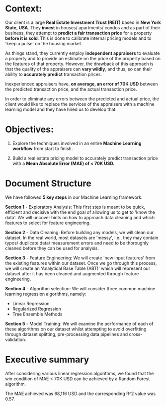 # Context: 

Our client is a large **Real Estate Investment Trust (REIT)** based in **New York State, USA**. They **invest** in houses/ apartments/ condos and as part of their business, they attempt to **predict a fair transaction price** for a property **before it is sold**. This is done to calibrate internal pricing models and to 'keep a pulse' on the housing market.

As things stand, they currently employ **independent appraisers** to evaluate a property and to provide an estimate on the price of the property based on the features of that property. However, the drawback of this approach is that the quality of the appraisers can **vary wildly**, and thus, so can their ability to **accurately predict** transaction prices. 

Inexperienced appraisers have, **on average, an error of 70K USD** between the predicted transaction price, and the actual transaction price. 

In order to eliminate any errors between the predicted and actual price, the client would like to replace the services of the appraisers with a machine learning model and they have hired us to develop that.


# Objectives: 

1) Explore the techniques involved in an entire **Machine Learning workflow** from start to finish.

2) Build a real estate pricing model to accurately predict transaction price with a **Mean Absolute Error (MAE) of < 70K USD.**

# Document Structure

We have followed **5 key steps** in our Machine Learning framework:

**Section 1** - Exploratory Analysis: This first step is meant to be quick, efficient and decisive with the end goal of allowing us to get to 'know the data'. We will uncover hints on how to approach data cleaning and which features to select for feature engineering.

**Section 2** - Data Cleaning: Before building any models, we will clean our dataset. In the real world, most datasets are 'messy', i.e., they may contain typos/ duplicate data/ measurement errors and need to be thoroughly cleaned before they can be used for analysis. 

**Section 3** - Feature Engineering: We will create 'new input features' from the existing features within our dataset. Once we go through this process, we will create an 'Analytical Base Table (ABT)' which will represent our dataset after it has been cleaned and augmented through feature engineering.

**Section 4** - Algorithm selection: We will consider three common machine learning regression algorithms, namely: 

- Linear Regression
- Regularized Regression
- Tree Ensemble Methods

**Section 5** - Model Training: We will examine the performance of each of these algorithms on our dataset whilst attempting to avoid overfitting through dataset splitting, pre-processing data pipelines and cross- validation.   

# Executive summary

After considering various linear regression algorithms, we found that the win condition of MAE < 70K USD can be achieved by a Random Forest algorithm. 

The MAE achieved was 68,116 USD and the corresponding R^2 value was 0.57.
